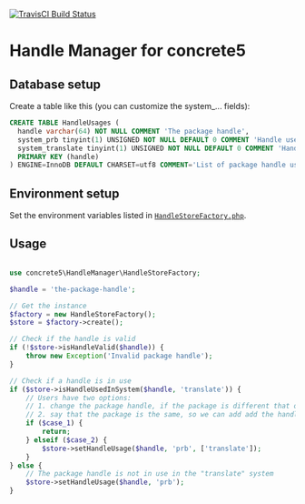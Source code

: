 [![TravisCI Build Status](https://travis-ci.org/mlocati/concrete5_handle_manager.svg?branch=master)](https://travis-ci.org/mlocati/concrete5_handle_manager)

# Handle Manager for concrete5


## Database setup

Create a table like this (you can customize the system_... fields):

```sql
CREATE TABLE HandleUsages (
  handle varchar(64) NOT NULL COMMENT 'The package handle',
  system_prb tinyint(1) UNSIGNED NOT NULL DEFAULT 0 COMMENT 'Handle used in: concrete5 marketplace',
  system_translate tinyint(1) UNSIGNED NOT NULL DEFAULT 0 COMMENT 'Handle used in: translate.concrete5.org',
  PRIMARY KEY (handle)
) ENGINE=InnoDB DEFAULT CHARSET=utf8 COMMENT='List of package handle usages';
```


## Environment setup

Set the environment variables listed in [`HandleStoreFactory.php`](https://github.com/mlocati/concrete5_handle_manager/blob/master/src/HandleStoreFactory.php).


## Usage

```php

use concrete5\HandleManager\HandleStoreFactory;

$handle = 'the-package-handle';

// Get the instance
$factory = new HandleStoreFactory();
$store = $factory->create();

// Check if the handle is valid
if (!$store->isHandleValid($handle)) {
    throw new Exception('Invalid package handle');
}

// Check if a handle is in use
if ($store->isHandleUsedInSystem($handle, 'translate')) {
    // Users have two options:
    // 1. change the package handle, if the package is different that of the "translate" system
    // 2. say that the package is the same, so we can add add the handle to the "prb" system
    if ($case_1) {
        return;
    } elseif ($case_2) {
        $store->setHandleUsage($handle, 'prb', ['translate']);
    }
} else {
    // The package handle is not in use in the "translate" system
    $store->setHandleUsage($handle, 'prb');
}
```
